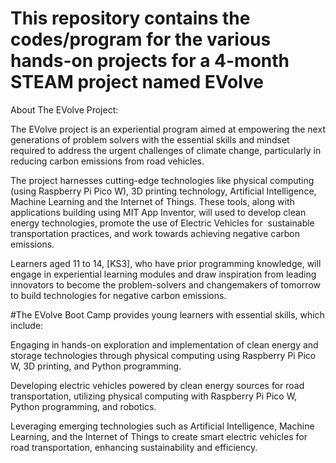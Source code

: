 # This repository contains the codes/program for the various hands-on projects for a 4-month STEAM project named EVolve

About The EVolve Project:

The EVolve project is an experiential program aimed at empowering the next generations of problem solvers with the essential skills and mindset required to address the urgent challenges of climate change, particularly in reducing carbon emissions from road vehicles. 

The project harnesses cutting-edge technologies like physical computing (using Raspberry Pi Pico W), 3D printing technology, Artificial Intelligence, Machine Learning and the Internet of Things. These tools, along with applications building using MIT App Inventor, will used to develop clean energy technologies, promote the use of Electric Vehicles for  sustainable transportation practices, and work towards achieving negative carbon emissions.

Learners aged 11 to 14, [KS3], who have prior programming knowledge, will engage in experiential learning modules and draw inspiration from leading innovators to become the problem-solvers and changemakers of tomorrow to build technologies for negative carbon emissions.


#The EVolve Boot Camp provides young learners with essential skills, which include:

Engaging in hands-on exploration and implementation of clean energy and storage technologies through physical computing using Raspberry Pi Pico W, 3D printing, and Python programming.

Developing electric vehicles powered by clean energy sources for road transportation, utilizing physical computing with Raspberry Pi Pico W, Python programming, and robotics.

Leveraging emerging technologies such as Artificial Intelligence, Machine Learning, and the Internet of Things to create smart electric vehicles for road transportation, enhancing sustainability and efficiency.
